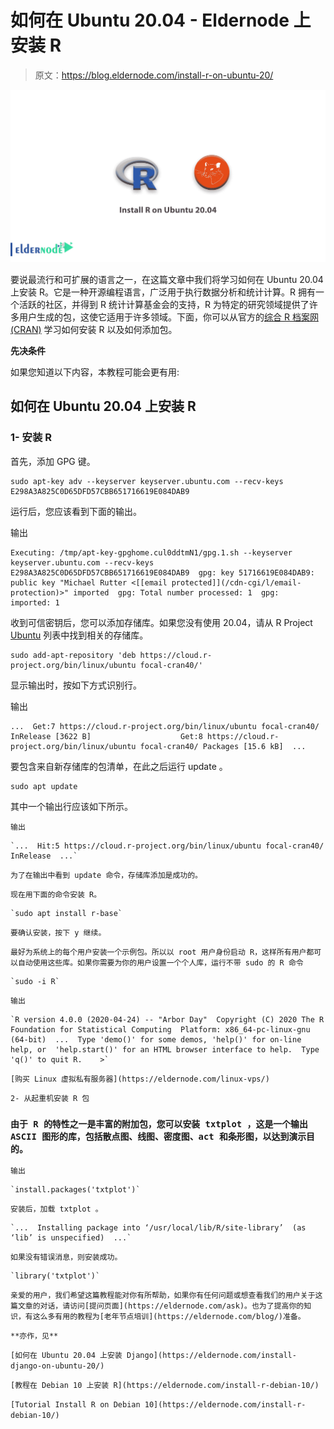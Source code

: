 # 如何在 Ubuntu 20.04 - Eldernode 上安装 R

> 原文：<https://blog.eldernode.com/install-r-on-ubuntu-20/>

![How to install R on Ubuntu 20.04](img/1be39184e2d956e51017be86369d7be7.png)

要说最流行和可扩展的语言之一，在这篇文章中我们将学习如何在 Ubuntu 20.04 上安装 R。它是一种开源编程语言，广泛用于执行数据分析和统计计算。R 拥有一个活跃的社区，并得到 R 统计计算基金会的支持，R 为特定的研究领域提供了许多用户生成的包，这使它适用于许多领域。下面，你可以从官方的[综合 R 档案网(CRAN)](https://cloud.r-project.org/) 学习如何安装 R 以及如何添加包。

**先决条件**

如果您知道以下内容，本教程可能会更有用:

## 如何在 Ubuntu 20.04 上安装 R

### 1- 安装 R

首先，添加 GPG 键。

```
sudo apt-key adv --keyserver keyserver.ubuntu.com --recv-keys E298A3A825C0D65DFD57CBB651716619E084DAB9 
```

运行后，您应该看到下面的输出。

输出

```
Executing: /tmp/apt-key-gpghome.cul0ddtmN1/gpg.1.sh --keyserver keyserver.ubuntu.com --recv-keys E298A3A825C0D65DFD57CBB651716619E084DAB9  gpg: key 51716619E084DAB9: public key "Michael Rutter <[[email protected]](/cdn-cgi/l/email-protection)>" imported  gpg: Total number processed: 1  gpg:               imported: 1
```

收到可信密钥后，您可以添加存储库。如果您没有使用 20.04，请从 R Project [Ubuntu](https://eldernode.com/tag/ubuntu/) 列表中找到相关的存储库。

```
sudo add-apt-repository 'deb https://cloud.r-project.org/bin/linux/ubuntu focal-cran40/' 
```

显示输出时，按如下方式识别行。

输出

```
...  Get:7 https://cloud.r-project.org/bin/linux/ubuntu focal-cran40/ InRelease [3622 B]                    Get:8 https://cloud.r-project.org/bin/linux/ubuntu focal-cran40/ Packages [15.6 kB]  ...
```

要包含来自新存储库的包清单，在此之后运行 update 。

```
sudo apt update
```

其中一个输出行应该如下所示。

`输出`

```
`...  Hit:5 https://cloud.r-project.org/bin/linux/ubuntu focal-cran40/ InRelease  ...`
```

`为了在输出中看到 update 命令，存储库添加是成功的。`

`现在用下面的命令安装 R。`

```
`sudo apt install r-base` 
```

`要确认安装，按下 y 继续。`

`最好为系统上的每个用户安装一个示例包。所以以 root 用户身份启动 R，这样所有用户都可以自动使用这些库。如果你需要为你的用户设置一个个人库，运行不带 sudo 的 R 命令`

```
`sudo -i R`
```

`输出`

```
`R version 4.0.0 (2020-04-24) -- "Arbor Day"  Copyright (C) 2020 The R Foundation for Statistical Computing  Platform: x86_64-pc-linux-gnu (64-bit)  ...  Type 'demo()' for some demos, 'help()' for on-line help, or  'help.start()' for an HTML browser interface to help.  Type 'q()' to quit R.    >`
```

`[购买 Linux 虚拟私有服务器](https://eldernode.com/linux-vps/)`

`2- 从起重机安装 R 包`

### `由于 R 的特性之一是丰富的附加包，您可以安装 txtplot ，这是一个输出 ASCII 图形的库，包括散点图、线图、密度图、act 和条形图，以达到演示目的。`

`输出`

```
`install.packages('txtplot')`
```

`安装后，加载 txtplot 。`

```
`...  Installing package into ‘/usr/local/lib/R/site-library’  (as ‘lib’ is unspecified)  ...`
```

`如果没有错误消息，则安装成功。`

```
`library('txtplot')`
```

`亲爱的用户，我们希望这篇教程能对你有所帮助，如果你有任何问题或想查看我们的用户关于这篇文章的对话，请访问[提问页面](https://eldernode.com/ask)。也为了提高你的知识，有这么多有用的教程为[老年节点培训](https://eldernode.com/blog/)准备。`

`**亦作，见**`

`[如何在 Ubuntu 20.04 上安装 Django](https://eldernode.com/install-django-on-ubuntu-20/)`

`[教程在 Debian 10 上安装 R](https://eldernode.com/install-r-debian-10/)`

`[Tutorial Install R on Debian 10](https://eldernode.com/install-r-debian-10/)`